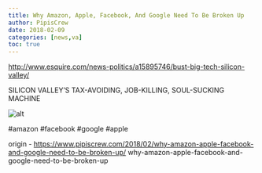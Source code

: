 ```yaml
---
title: Why Amazon, Apple, Facebook, And Google Need To Be Broken Up
author: PipisCrew
date: 2018-02-09
categories: [news,va]
toc: true
---
```


http://www.esquire.com/news-politics/a15895746/bust-big-tech-silicon-valley/

SILICON VALLEY’S TAX-AVOIDING, JOB-KILLING, SOUL-SUCKING MACHINE

![alt](https://i.imgur.com/16yvr7x.jpg)

#amazon #facebook #google #apple

origin - https://www.pipiscrew.com/2018/02/why-amazon-apple-facebook-and-google-need-to-be-broken-up/ why-amazon-apple-facebook-and-google-need-to-be-broken-up